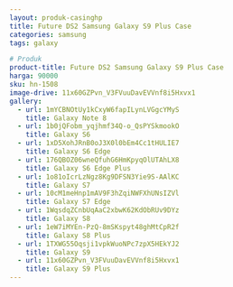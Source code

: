```yaml
---
layout: produk-casinghp
title: Future DS2 Samsung Galaxy S9 Plus Case
categories: samsung
tags: galaxy

# Produk
product-title: Future DS2 Samsung Galaxy S9 Plus Case
harga: 90000
sku: hn-1508
image-drive: 11x60GZPvn_V3FVuuDavEVVnf8i5Hxvx1
gallery:
  - url: 1mYCBNOtUy1kCxyW6fapILynLVGgcYMyS
    title: Galaxy Note 8
  - url: 1b0jQFobm_yqjhmf34Q-o_QsPYSkmookO
    title: Galaxy S6
  - url: 1xD5XohJRnB0oJ3X0l0bEm4Cc1tHULIE7
    title: Galaxy S6 Edge
  - url: 176QBOZ06wneQfuhG6HmKpyqOlUTAhLX8
    title: Galaxy S6 Edge Plus
  - url: 1o81oIcrLzNgz8Kg9DFSN3Yie9S-AAlKC
    title: Galaxy S7
  - url: 10cM1meHnp1mAV9F3hZqiNWFXhUNsIZVl
    title: Galaxy S7 Edge
  - url: 1WqsdqZCnbUqAaC2xbwK62KdObRUv9DYz
    title: Galaxy S8
  - url: 1eW7iMYEn-PzQ-8mSKspyt48ghMtCpR2f
    title: Galaxy S8 Plus
  - url: 1TXWG55Oqsji1vpkWuoNPc7zpX5HEkYJ2
    title: Galaxy S9
  - url: 11x60GZPvn_V3FVuuDavEVVnf8i5Hxvx1
    title: Galaxy S9 Plus
---
```


